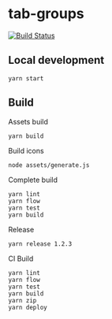 # tab-groups

[![Build Status](https://travis-ci.org/husa/tab-groups.svg?branch=master)](https://travis-ci.org/husa/tab-groups)

## Local development

```
yarn start
```

## Build
Assets build
```
yarn build
```
Build icons
```
node assets/generate.js
```

Complete build
```
yarn lint
yarn flow
yarn test
yarn build
```

Release
```
yarn release 1.2.3
```

CI Build
```
yarn lint
yarn flow
yarn test
yarn build
yarn zip
yarn deploy
```
